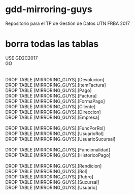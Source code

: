 # gdd-mirroring-guys
Repositorio para el TP de Gestión de Datos UTN FRBA 2017

# borra todas las tablas
USE GD2C2017<br />
GO<br />
<br /><br />
DROP TABLE [MIRRORING_GUYS].[Devolucion]<br />
DROP TABLE [MIRRORING_GUYS].[ItemFactura]<br />
DROP TABLE [MIRRORING_GUYS].[Pago]<br />
DROP TABLE [MIRRORING_GUYS].[Factura]<br />
DROP TABLE [MIRRORING_GUYS].[FormaPago]<br />
DROP TABLE [MIRRORING_GUYS].[Cliente]<br />
DROP TABLE [MIRRORING_GUYS].[Direccion]<br />
DROP TABLE [MIRRORING_GUYS].[Empresa]<br />
<br />
DROP TABLE [MIRRORING_GUYS].[FuncPorRol]<br />
DROP TABLE [MIRRORING_GUYS].[UsuarioRol]<br />
DROP TABLE [MIRRORING_GUYS].[UsuarioSucursal]<br />
<br />
DROP TABLE [MIRRORING_GUYS].[Funcionalidad]<br />
DROP TABLE [MIRRORING_GUYS].[HistoricoPago]<br />
<br />
DROP TABLE [MIRRORING_GUYS].[Rendicion]<br />
DROP TABLE [MIRRORING_GUYS].[Rol]<br />
DROP TABLE [MIRRORING_GUYS].[Rubro]<br />
DROP TABLE [MIRRORING_GUYS].[Sucursal]<br />
DROP TABLE [MIRRORING_GUYS].[Usuario]

